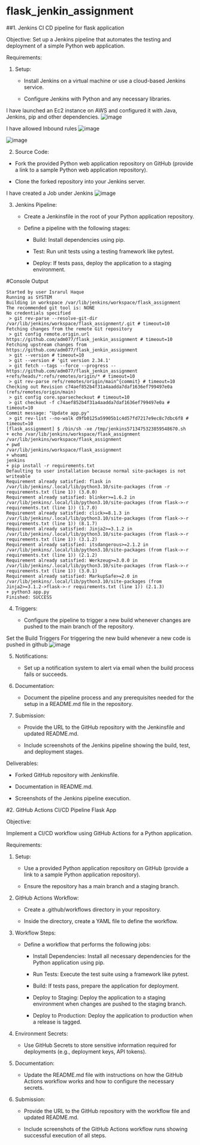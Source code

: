 # flask_jenkin_assignment

##1. Jenkins CI CD pipeline for flask application

Objective:
Set up a Jenkins pipeline that automates the testing and deployment of a simple Python web application.


Requirements:


1. Setup:

   - Install Jenkins on a virtual machine or use a cloud-based Jenkins service.

   - Configure Jenkins with Python and any necessary libraries.

I have launched an Ec2 instance on AWS and configured it with Java, Jenkins, pip and other dependencies.
![image](https://github.com/adm077/flask_jenkin_assignment/assets/139608052/8dc7c58d-c935-47b3-98ad-ce0242c41daf)

I have allowed Inbound rules
![image](https://github.com/adm077/flask_jenkin_assignment/assets/139608052/b60a9f2d-947b-4f9a-88bf-f5a7c3a89f26)

![image](https://github.com/adm077/flask_jenkin_assignment/assets/139608052/938192d7-d6bc-4639-9d9d-d25c30326768)


2. Source Code:

  - Fork the provided Python web application repository on GitHub (provide a link to a sample Python web application repository).

  - Clone the forked repository into your Jenkins server.

I have created a Job under Jenkins
![image](https://github.com/adm077/flask_jenkin_assignment/assets/139608052/9f2a01a3-4691-4347-ad94-c67bfff9f4d6)

3. Jenkins Pipeline:

   - Create a Jenkinsfile in the root of your Python application repository.

   - Define a pipeline with the following stages:

     - Build: Install dependencies using pip.

     - Test: Run unit tests using a testing framework like pytest.

     - Deploy: If tests pass, deploy the application to a staging environment.

#Console Output
```
Started by user Israrul Haque
Running as SYSTEM
Building in workspace /var/lib/jenkins/workspace/flask_assignment
The recommended git tool is: NONE
No credentials specified
 > git rev-parse --resolve-git-dir /var/lib/jenkins/workspace/flask_assignment/.git # timeout=10
Fetching changes from the remote Git repository
 > git config remote.origin.url https://github.com/adm077/flask_jenkin_assignment # timeout=10
Fetching upstream changes from https://github.com/adm077/flask_jenkin_assignment
 > git --version # timeout=10
 > git --version # 'git version 2.34.1'
 > git fetch --tags --force --progress -- https://github.com/adm077/flask_jenkin_assignment +refs/heads/*:refs/remotes/origin/* # timeout=10
 > git rev-parse refs/remotes/origin/main^{commit} # timeout=10
Checking out Revision c74aef852b4f31a4aadda7daf1636ef799497e0a (refs/remotes/origin/main)
 > git config core.sparsecheckout # timeout=10
 > git checkout -f c74aef852b4f31a4aadda7daf1636ef799497e0a # timeout=10
Commit message: "Update app.py"
 > git rev-list --no-walk d9fb0125a59905b1c4d57fd7217e9ec8c7dbc6f8 # timeout=10
[flask_assignment] $ /bin/sh -xe /tmp/jenkins5713475323859548670.sh
+ echo /var/lib/jenkins/workspace/flask_assignment
/var/lib/jenkins/workspace/flask_assignment
+ pwd
/var/lib/jenkins/workspace/flask_assignment
+ whoami
jenkins
+ pip install -r requirements.txt
Defaulting to user installation because normal site-packages is not writeable
Requirement already satisfied: flask in /var/lib/jenkins/.local/lib/python3.10/site-packages (from -r requirements.txt (line 1)) (3.0.0)
Requirement already satisfied: blinker>=1.6.2 in /var/lib/jenkins/.local/lib/python3.10/site-packages (from flask->-r requirements.txt (line 1)) (1.7.0)
Requirement already satisfied: click>=8.1.3 in /var/lib/jenkins/.local/lib/python3.10/site-packages (from flask->-r requirements.txt (line 1)) (8.1.7)
Requirement already satisfied: Jinja2>=3.1.2 in /var/lib/jenkins/.local/lib/python3.10/site-packages (from flask->-r requirements.txt (line 1)) (3.1.2)
Requirement already satisfied: itsdangerous>=2.1.2 in /var/lib/jenkins/.local/lib/python3.10/site-packages (from flask->-r requirements.txt (line 1)) (2.1.2)
Requirement already satisfied: Werkzeug>=3.0.0 in /var/lib/jenkins/.local/lib/python3.10/site-packages (from flask->-r requirements.txt (line 1)) (3.0.1)
Requirement already satisfied: MarkupSafe>=2.0 in /var/lib/jenkins/.local/lib/python3.10/site-packages (from Jinja2>=3.1.2->flask->-r requirements.txt (line 1)) (2.1.3)
+ python3 app.py
Finished: SUCCESS
```
4. Triggers:

   - Configure the pipeline to trigger a new build whenever changes are pushed to the main branch of the repository.

Set the Build Triggers For triggering the new build whenever a new code is pushed in github
![image](https://github.com/adm077/flask_jenkin_assignment/assets/139608052/ed7b7ae4-f9f3-49d5-b1bf-c8c6e9ecd01d)


5. Notifications:

   - Set up a notification system to alert via email when the build process fails or succeeds.


6. Documentation:

   - Document the pipeline process and any prerequisites needed for the setup in a README.md file in the repository.


7. Submission:

   - Provide the URL to the GitHub repository with the Jenkinsfile and updated README.md.

   - Include screenshots of the Jenkins pipeline showing the build, test, and deployment stages.


Deliverables:

- Forked GitHub repository with Jenkinsfile.

- Documentation in README.md.

- Screenshots of the Jenkins pipeline execution.


#2. GitHub Actions CI/CD Pipeline Flask App

Objective:

Implement a CI/CD workflow using GitHub Actions for a Python application.


Requirements:


1. Setup:

   - Use a provided Python application repository on GitHub (provide a link to a sample Python application repository).

   - Ensure the repository has a main branch and a staging branch.


2. GitHub Actions Workflow:

   - Create a .github/workflows directory in your repository.

   - Inside the directory, create a YAML file to define the workflow.


3. Workflow Steps:

   - Define a workflow that performs the following jobs:

     - Install Dependencies: Install all necessary dependencies for the Python application using pip.

     - Run Tests: Execute the test suite using a framework like pytest.

     - Build: If tests pass, prepare the application for deployment.

     - Deploy to Staging: Deploy the application to a staging environment when changes are pushed to the staging branch.

     - Deploy to Production: Deploy the application to production when a release is tagged.


4. Environment Secrets:

   - Use GitHub Secrets to store sensitive information required for deployments (e.g., deployment keys, API tokens).


5. Documentation:

   - Update the README.md file with instructions on how the GitHub Actions workflow works and how to configure the necessary secrets.


6. Submission:

   - Provide the URL to the GitHub repository with the workflow file and updated README.md.

   - Include screenshots of the GitHub Actions workflow runs showing successful execution of all steps.

